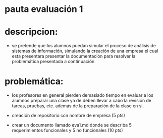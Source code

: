 # pauta evaluación 1

# descripcion:
- se pretende que los alumnos puedan simular el proceso de análisis de sistemas de información, simulando la creación de una empresa el cual esta presentara presentar la documentación para resolver la problemática presentada a continuación.

# problemática:
- los profesores en general pierden demasiado tiempo en evaluar a los alumnos  preparar una clase ya de deben llevar a cabo la revisión de tareas, pruebas, etc. además de la preparación de la clase en si.

- creación de repositorio con nombre de empresa (5 pts)
- crear un documento llamado eva1.md donde se describa 5 requerimientos funcionales y 5 no funcionales (10 pts)
